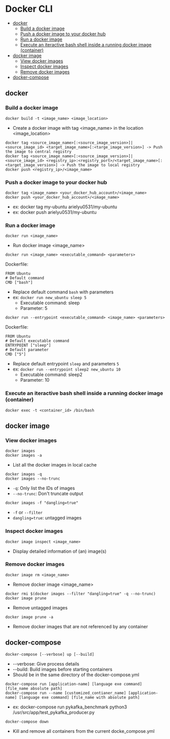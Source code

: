 # Docker CLI
- [docker](https://github.com/Ariel-Yu/knowledge-bases/blob/master/docker/docker-cli.md#docker)
  - [Build a docker image](https://github.com/Ariel-Yu/knowledge-bases/blob/master/docker/docker-cli.md#build-a-docker-image)
  - [Push a docker image to your docker hub](https://github.com/Ariel-Yu/knowledge-bases/blob/master/docker/docker-cli.md#push-a-docker-image-to-your-docker-hub)
  - [Run a docker image](https://github.com/Ariel-Yu/knowledge-bases/blob/master/docker/docker-cli.md#run-a-docker-image)
  - [Execute an iteractive bash shell inside a running docker image (container)](https://github.com/Ariel-Yu/knowledge-bases/blob/master/docker/docker-cli.md#execute-an-iteractive-bash-shell-inside-a-running-docker-image-container)
- [docker image](https://github.com/Ariel-Yu/knowledge-bases/blob/master/docker/docker-cli.md#docker-image)
  - [View docker images](https://github.com/Ariel-Yu/knowledge-bases/blob/master/docker/docker-cli.md#view-docker-images)
  - [Inspect docker images](https://github.com/Ariel-Yu/knowledge-bases/blob/master/docker/docker-cli.md#inspect-docker-images)
  - [Remove docker images](https://github.com/Ariel-Yu/knowledge-bases/blob/master/docker/docker-cli.md#remove-docker-images)
- [docker-compose](https://github.com/Ariel-Yu/knowledge-bases/blob/master/docker/docker-cli.md#docker-compose)

## docker

### Build a docker image
```
docker build -t <image_name> <image_location>
```
- Create a docker image with tag <image_name> in the location <image_location>

```
docker tag <source_image_name>[:<source_image_version>]|<source_image_id> <target_image_name>[:<targe_image_version>] -> Push the image to central registry
docker tag <source_image_name>[:<source_image_version>]|<source_image_id> <registry_ip>:<registry_port>/<target_image_name>[:<target_image_version>] -> Push the image to local registry
docker push <registry_ip>/<image_name>
```

### Push a docker image to your docker hub
```
docker tag <image_name> <your_docker_hub_account>/<image_name>
docker push <your_docker_hub_account>/<image_name>
```
- ex: docker tag my-ubuntu arielyu0531/my-ubuntu
- ex: docker push arielyu0531/my-ubuntu

### Run a docker image
```
docker run <image_name>
```
- Run docker image <image_name>

```
docker run <image_name> <executable_command> <parameters>
```

Dockerfile:
```
FROM Ubuntu
# Default command
CMD ["bash"]
```
- Replace default command `bash` with parameters
- ex: `docker run new_ubuntu sleep 5`
  - Executable command: sleep
  - Parameter: 5

```
docker run --entrypoint <executable_command> <image_name> <parameters>
```

Dockerfile:
```
FROM Ubuntu
# Default executable command
ENTRYPOINT ["sleep"]
# Default parameter
CMD ["5"]
```
- Replace default entrypoint `sleep` and parameters `5`
- ex: `docker run --entrypoint sleep2 new_ubuntu 10`
  - Executable command: sleep2
  - Parameter: 10

### Execute an iteractive bash shell inside a running docker image (container)
```
docker exec -t <container_id> /bin/bash
```

## docker image

### View docker images
```
docker images
docker images -a
```
- List all the docker images in local cache

```
docker images -q
docker images --no-trunc
```
- `-q`: Only list the IDs of images
- `--no-trunc`: Don't truncate output

```
docker images -f "dangling=true"
```
- `-f` or `--filter`
- `dangling=true`: untagged images

### Inspect docker images
```
docker image inspect <image_name>
```
- Display detailed information of (an) image(s)

### Remove docker images
```
docker image rm <image_name>
```
- Remove docker image <image_name>

```
docker rmi $(docker images --filter "dangling=true" -q --no-trunc)
docker image prune
```
- Remove untagged images

```
docker image prune -a
```
- Remove docker images that are not referenced by any container

## docker-compose
```
docker-compose [--verbose] up [--build]
```
- --verbose: Give process details
- --build: Build images before starting containers
- Should be in the same directory of the docker-compose.yml

```
docker-compose run [application-name] [language exe command] [file_name absolute path]
docker-compose run --name [customized_contianer_name] [application-name] [language exe command] [file_name with absolute path]
```
- ex: docker-compose run pykafka_benchmark python3 /usr/src/app/test_pykafka_producer.py

```
docker-compose down
```
- Kill and remove all containers from the current docke_compose.yml
